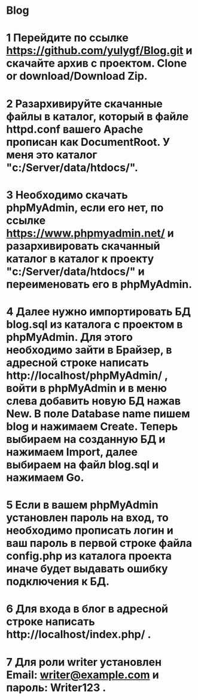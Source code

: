 # Blog
# 1 Перейдите по ссылке https://github.com/yulygf/Blog.git и скачайте архив с проектом. Clone or download/Download Zip.
# 2 Разархивируйте скачанные файлы в каталог, который в файле httpd.conf вашего Apache прописан как DocumentRoot. У меня это каталог "c:/Server/data/htdocs/".
# 3 Необходимо скачать phpMyAdmin, если его нет, по ссылке https://www.phpmyadmin.net/ и разархивировать скачанный каталог в каталог к проекту "c:/Server/data/htdocs/" и переименовать его в phpMyAdmin.
# 4 Далее нужно импортировать БД blog.sql из каталога с проектом в phpMyAdmin. Для этого необходимо зайти в Брайзер, в адресной строке написать http://localhost/phpMyAdmin/ , войти в phpMyAdmin и в меню слева добавить новую БД нажав New. В поле Database name пишем blog и нажимаем Create. Теперь выбираем на созданную БД и нажимаем Import, далее выбираем на файл blog.sql и нажимаем Go.
# 5 Если в вашем phpMyAdmin установлен пароль на вход, то необходимо прописать логин и ваш пароль в первой строке файла config.php из каталога проекта иначе будет выдавать ошибку подключения к БД.
# 6 Для входа в блог в адресной строке написать http://localhost/index.php/ .
# 7 Для роли writer установлен Email: writer@example.com и пароль: Writer123 .
